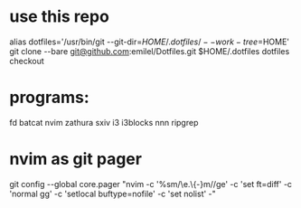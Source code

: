 # use this repo
alias dotfiles='/usr/bin/git --git-dir=$HOME/.dotfiles/ --work-tree=$HOME'
git clone --bare git@github.com:emilel/Dotfiles.git $HOME/.dotfiles
dotfiles checkout

# programs:
fd batcat nvim zathura sxiv i3 i3blocks nnn ripgrep

# nvim as git pager
git config --global core.pager "nvim -c '%sm/\\e.\\{-}m//ge' -c 'set ft=diff' -c 'normal gg' -c 'setlocal buftype=nofile' -c 'set nolist' -"
